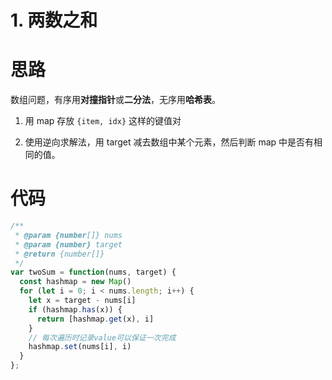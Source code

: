 # 1. 两数之和

# 思路

数组问题，有序用**对撞指针**或**二分法**，无序用**哈希表**。

1. 用 map 存放 `{item, idx}` 这样的键值对

2. 使用逆向求解法，用 target 减去数组中某个元素，然后判断 map 中是否有相同的值。



# 代码



```js
/**
 * @param {number[]} nums
 * @param {number} target
 * @return {number[]}
 */
var twoSum = function(nums, target) {
  const hashmap = new Map()
  for (let i = 0; i < nums.length; i++) {
    let x = target - nums[i]
    if (hashmap.has(x)) {
      return [hashmap.get(x), i]
    }
    // 每次遍历时记录value可以保证一次完成
    hashmap.set(nums[i], i)
  }
};
```
